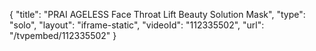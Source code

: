 {
    "title": "PRAI AGELESS Face   Throat Lift Beauty Solution Mask",
    "type": "solo",
    "layout": "iframe-static",
    "videoId": "112335502",
    "url": "\/tvpembed\/112335502"
}